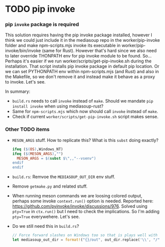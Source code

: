 # TODO pip invoke

### pip `invoke` package is required

This solution requires having the pip invoke package installed, however I think
we could just include it in the mediasoup repo in the worker/pip-invoke folder
and make npm-scripts.mjs invoke its executable in worker/pip-invoke/bin/invoke
(same for Rust). However that's hard since we also need to later override THONPATH
env for pip invoke module to be found. So...
Perhaps it's easier if we run worker/scripts/get-pip-invoke.sh during the
installation. That script installs pip invoke package in default pip location.
Or we can set PYTHONPATH env within npm-scripts.mjs (and Rust) and also in the
Makefile, so we don't remove it and instead make it behave as a proxy to invoke.
Let's see.

In summary:
- `build.rs` needs to call `invoke` instead of `make`. Should we mandate `pip install invoke` when using mediasoup-rust?
- Same for `npm-scripts.mjs` which now should call `invoke` instead of `make`.
- Check if current `worker/scripts/get-pip-invoke.sh` script makes sense.


### Other TODO items

- `MESON_ARGS` stuff. How to replicate this? What is this `subst` doing exactly?
  ```Makefile
  ifeq ($(OS),Windows_NT)
  ifeq ($(MESON_ARGS),"")
  	MESON_ARGS = $(subst $\",,"--vsenv")
  endif
  endif
  ```

- `build.rs`: Remvoe the `MEDIASOUP_OUT_DIR` env stuff.

- Remove `getmake.py` and related stuff.

- When running meson commands we are loosing colored output, perhaps some invoke `context.run()` option is needed. Reported here: https://github.com/pyinvoke/invoke/discussions/976. Solved using `pty=True` in `ctx.run()` but I need to check the implications. So I'm adding `pty=True` everywehere. Let's see.

- Do we still need this in `build.rs`?
  ```rust
  // Force forward slashes on Windows too so that is plays well with our dumb `Makefile`.
  let mediasoup_out_dir = format!("{}/out", out_dir.replace('\\', "/"));
  ```
